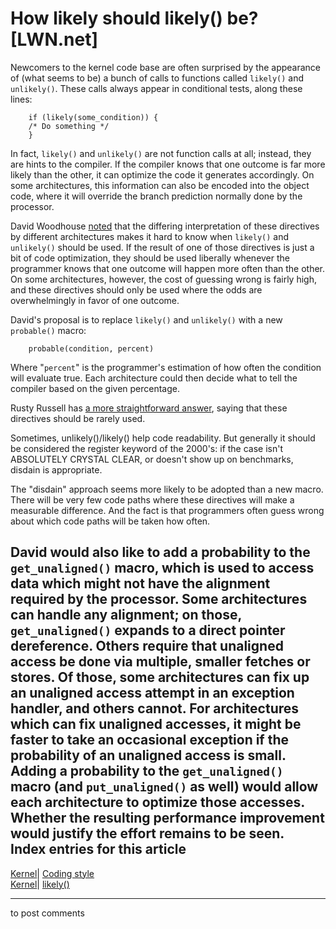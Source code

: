 # How likely should likely() be? [LWN.net]

Newcomers to the kernel code base are often surprised by the appearance of (what seems to be) a bunch of calls to functions called `likely()` and `unlikely()`. These calls always appear in conditional tests, along these lines: 
    
    
        if (likely(some_condition)) {
    	/* Do something */
        }
    

In fact, `likely()` and `unlikely()` are not function calls at all; instead, they are hints to the compiler. If the compiler knows that one outcome is far more likely than the other, it can optimize the code it generates accordingly. On some architectures, this information can also be encoded into the object code, where it will override the branch prediction normally done by the processor. 

David Woodhouse [noted](/Articles/70474/) that the differing interpretation of these directives by different architectures makes it hard to know when `likely()` and `unlikely()` should be used. If the result of one of those directives is just a bit of code optimization, they should be used liberally whenever the programmer knows that one outcome will happen more often than the other. On some architectures, however, the cost of guessing wrong is fairly high, and these directives should only be used where the odds are overwhelmingly in favor of one outcome. 

David's proposal is to replace `likely()` and `unlikely()` with a new `probable()` macro: 
    
    
        probable(condition, percent)
    

Where "`percent`" is the programmer's estimation of how often the condition will evaluate true. Each architecture could then decide what to tell the compiler based on the given percentage. 

Rusty Russell has [a more straightforward answer](/Articles/70476/), saying that these directives should be rarely used. 

Sometimes, unlikely()/likely() help code readability. But generally it should be considered the register keyword of the 2000's: if the case isn't ABSOLUTELY CRYSTAL CLEAR, or doesn't show up on benchmarks, disdain is appropriate. 

The "disdain" approach seems more likely to be adopted than a new macro. There will be very few code paths where these directives will make a measurable difference. And the fact is that programmers often guess wrong about which code paths will be taken how often. 

David would also like to add a probability to the `get_unaligned()` macro, which is used to access data which might not have the alignment required by the processor. Some architectures can handle any alignment; on those, `get_unaligned()` expands to a direct pointer dereference. Others require that unaligned access be done via multiple, smaller fetches or stores. Of those, some architectures can fix up an unaligned access attempt in an exception handler, and others cannot. For architectures which can fix unaligned accesses, it might be faster to take an occasional exception if the probability of an unaligned access is small. Adding a probability to the `get_unaligned()` macro (and `put_unaligned()` as well) would allow each architecture to optimize those accesses. Whether the resulting performance improvement would justify the effort remains to be seen.  
Index entries for this article  
---  
[Kernel](/Kernel/Index)| [Coding style](/Kernel/Index#Coding_style)  
[Kernel](/Kernel/Index)| [likely()](/Kernel/Index#likely)  
  


* * *

to post comments 
